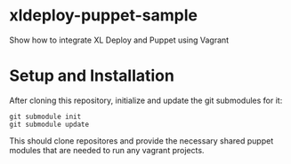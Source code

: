 xldeploy-puppet-sample
======================

Show how to integrate XL Deploy and Puppet using Vagrant

# Setup and Installation #

After cloning this repository, initialize and update the git submodules for it:

    git submodule init
    git submodule update

This should clone repositores and provide the necessary shared puppet modules that are needed to run any vagrant projects.

